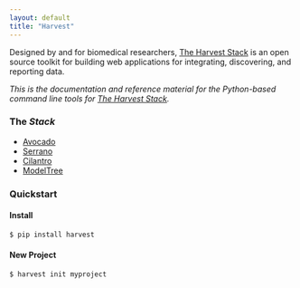 ```yaml
---
layout: default
title: "Harvest"
---
```


<div class=lead>Designed by and for biomedical researchers, <a href="http://harvest.research.chop.edu">The Harvest Stack</a> is an open source toolkit for building web applications for integrating, discovering, and reporting data.</div>

_This is the documentation and reference material for the Python-based command line tools for [The Harvest Stack](http://harvest.research.chop.edu)._

### The _Stack_

- [Avocado](http://avocado.harvest.io)
- [Serrano](http://serrano.harvest.io)
- [Cilantro](http://cilantro.harvest.io)
- [ModelTree](http://modeltree.harvest.io)


### Quickstart



#### Install

```bash
$ pip install harvest
```

#### New Project

```bash
$ harvest init myproject
```
